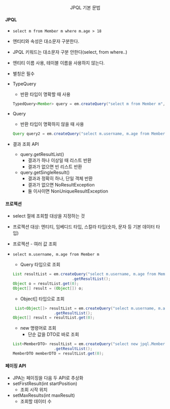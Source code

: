 <div align="center">
    JPQL 기본 문법
</div>

#### JPQL
- `select m from Member m where m.age > 18`
- 엔티티와 속성은 대소문자 구분한다.
- JPQL 키워드는 대소문자 구분 안한다(select, from where..)
- 엔티티 이름 사용, 테이블 이름을 사용하지 않는다.
- 별칭은 필수

- TypeQuery
    - 반환 타입이 명확할 때 사용
  ```java
  TypedQuery<Member> query = em.createQuery("select m from Member m", Member.class);
  ```
- Query
    - 반환 타입이 명확하지 않을 때 사용
  ```java
  Query query2 = em.createQuery("select m.username, m.age from Member m");
  ```

- 결과 조회 API
    - query.getResultList()
        - 결과가 하나 이상일 때 리스트 반환
        - 결과가 없으면 빈 리스트 반환
    - query.getSingleResult()
        - 결과과 정확히 하나, 단일 객체 반환
        - 결과가 없으면 NoResultException
        - 둘 이사이면 NonUniqueResultException

#### 프로젝션
- select 절에 조회할 대상을 지정하는 것
- 프로젝션 대상: 엔티티, 임베디드 타입, 스칼라 타입(숫자, 문자 등 기본 데이터 타입)

- 프로젝션 - 여러 값 조회
- `select m.username, m.age from Member m`
  - Query 타입으로 조회
  ```java
  List resultList = em.createQuery("select m.username, m.age from Member m")
                            .getResultList();
  Object o = resultList.get(0);
  Object[] result = (Object[]) o;
  ```
  - Object[] 타입으로 조회
  ```java
   List<Object[]> resultList = em.createQuery("select m.username, m.age from Member m", Object[].class)
                    .getResultList();
  Object[] result = resultList.get(0);  
  ```
  - new 명령어로 조회
    - 단순 값을 DTO로 바로 조회
  ```java
  List<MemberDTO> resultList = em.createQuery("select new jpql.MemberDTO(m.username, m.age) from Member m", MemberDTO.class)
                    .getResultList();
  MemberDTO memberDTO = resultList.get(0);
  ```
  
#### 페이징 API
- JPA는 페이징을 다음 두 API로 추상화
- setFirstResult(int startPosition)
  - 조회 시작 위치
- setMaxResults(int maxResult)
  - 조회할 데이터 수
